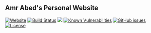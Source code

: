 ## Amr Abed's Personal Website 
[![Website](https://img.shields.io/website-up-down-brightgreen-red/https/amrabed.me.svg?label=amrabed.com)](https://amrabed.com)
[![Build Status](https://travis-ci.org/amrabed/amrabed.github.io.svg?branch=master)](https://travis-ci.org/amrabed/amrabed.github.io)
[![](https://sonarcloud.io/api/project_badges/measure?project=amrabed.github.io&metric=alert_status)](https://sonarcloud.io/dashboard?id=amrabed.github.io)
[![Known Vulnerabilities](https://snyk.io/test/github/amrabed/amrabed.github.io/badge.svg?targetFile=package.json)](https://snyk.io/test/github/amrabed/amrabed.github.io?targetFile=package.json)
[![GitHub issues](https://img.shields.io/github/issues/amrabed/amrabed.github.io.svg)](https://github.com/amrabed/amrabed.github.io/issues)
[![License](https://img.shields.io/badge/license-MIT-blue.svg)](LICENSE)
